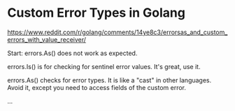 # Custom Error Types in Golang


https://www.reddit.com/r/golang/comments/14ye8c3/errorsas_and_custom_errors_with_value_receiver/



Start: errors.As() does not work as expected.


errors.Is() is for checking for sentinel error values. It's great, use it.

errors.As() checks for error types. It is like a "cast" in other languages. Avoid it, except you need to access fields of the custom error.

...
